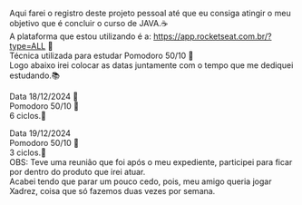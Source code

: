 Aqui farei o registro deste projeto pessoal até que eu consiga atingir o meu objetivo que é concluir o curso de JAVA.☕<br>
A plataforma que estou utilizando é a: https://app.rocketseat.com.br/?type=ALL 🎥 <br>
Técnica utilizada para estudar Pomodoro 50/10 🍎 <br>
Logo abaixo irei colocar as datas juntamente com o tempo que me dediquei estudando.📚 <br>

Data 18/12/2024 📅<br>
Pomodoro 50/10 🍎 <br>
6 ciclos.🔄<br>

Data 19/12/2024 <br>
Pomodoro 50/10 🍎 <br>
3 ciclos.🔄<br>
OBS: Teve uma reunião que foi após o meu expediente, participei para ficar por dentro do produto que irei atuar.<br>
Acabei tendo que parar um pouco cedo, pois, meu amigo queria jogar Xadrez, coisa que só fazemos duas vezes por semana.<br>


